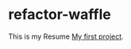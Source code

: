 # refactor-waffle
This is my Resume [My first project](https://cafjic202.github.io/caf-s-project/).
